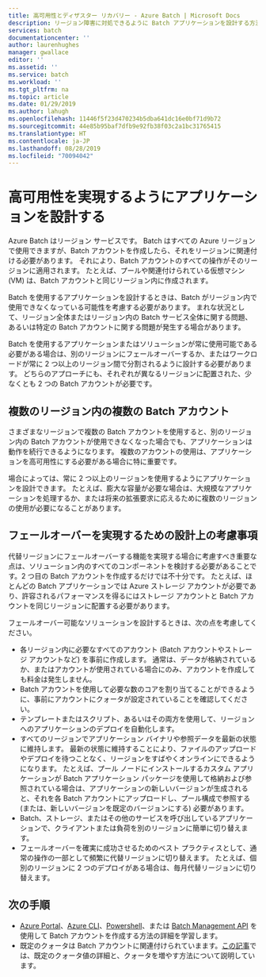 ```yaml
---
title: 高可用性とディザスター リカバリー - Azure Batch | Microsoft Docs
description: リージョン障害に対処できるように Batch アプリケーションを設計する方法を学習する
services: batch
documentationcenter: ''
author: laurenhughes
manager: gwallace
editor: ''
ms.assetid: ''
ms.service: batch
ms.workload: ''
ms.tgt_pltfrm: na
ms.topic: article
ms.date: 01/29/2019
ms.author: lahugh
ms.openlocfilehash: 11446f5f23d470234b5dba641dc16e0bf71d9b72
ms.sourcegitcommit: 44e85b95baf7dfb9e92fb38f03c2a1bc31765415
ms.translationtype: HT
ms.contentlocale: ja-JP
ms.lasthandoff: 08/28/2019
ms.locfileid: "70094042"
---
```

# <a name="design-your-application-for-high-availability"></a>高可用性を実現するようにアプリケーションを設計する

Azure Batch はリージョン サービスです。 Batch はすべての Azure リージョンで使用できますが、Batch アカウントを作成したら、それをリージョンに関連付ける必要があります。 それにより、Batch アカウントのすべての操作がそのリージョンに適用されます。 たとえば、プールや関連付けられている仮想マシン (VM) は、Batch アカウントと同じリージョン内に作成されます。

Batch を使用するアプリケーションを設計するときは、Batch がリージョン内で使用できなくなっている可能性を考慮する必要があります。 まれな状況として、リージョン全体またはリージョン内の Batch サービス全体に関する問題、あるいは特定の Batch アカウントに関する問題が発生する場合があります。

Batch を使用するアプリケーションまたはソリューションが常に使用可能である必要がある場合は、別のリージョンにフェールオーバーするか、またはワークロードが常に 2 つ以上のリージョン間で分割されるように設計する必要があります。 どちらのアプローチにも、それぞれが異なるリージョンに配置された、少なくとも 2 つの Batch アカウントが必要です。

## <a name="multiple-batch-accounts-in-multiple-regions"></a>複数のリージョン内の複数の Batch アカウント

さまざまなリージョンで複数の Batch アカウントを使用すると、別のリージョン内の Batch アカウントが使用できなくなった場合でも、アプリケーションは動作を続行できるようになります。 複数のアカウントの使用は、アプリケーションを高可用性にする必要がある場合に特に重要です。

場合によっては、常に 2 つ以上のリージョンを使用するようにアプリケーションを設計できます。 たとえば、膨大な容量が必要な場合は、大規模なアプリケーションを処理するか、または将来の拡張要求に応えるために複数のリージョンの使用が必要になることがあります。

## <a name="design-considerations-for-providing-failover"></a>フェールオーバーを実現するための設計上の考慮事項

代替リージョンにフェールオーバーする機能を実現する場合に考慮すべき重要な点は、ソリューション内のすべてのコンポーネントを検討する必要があることです。2 つ目の Batch アカウントを作成するだけでは不十分です。 たとえば、ほとんどの Batch アプリケーションでは Azure ストレージ アカウントが必要であり、許容されるパフォーマンスを得るにはストレージ アカウントと Batch アカウントを同じリージョンに配置する必要があります。

フェールオーバー可能なソリューションを設計するときは、次の点を考慮してください。

- 各リージョン内に必要なすべてのアカウント (Batch アカウントやストレージ アカウントなど) を事前に作成します。 通常は、データが格納されているか、またはアカウントが使用されている場合にのみ、アカウントを作成しても料金は発生しません。
- Batch アカウントを使用して必要な数のコアを割り当てることができるように、事前にアカウントにクォータが設定されていることを確認してください。
- テンプレートまたはスクリプト、あるいはその両方を使用して、リージョンへのアプリケーションのデプロイを自動化します。
- すべてのリージョンでアプリケーション バイナリや参照データを最新の状態に維持します。 最新の状態に維持することにより、ファイルのアップロードやデプロイを待つことなく、リージョンをすばやくオンラインにできるようになります。 たとえば、プール ノードにインストールするカスタム アプリケーションが Batch アプリケーション パッケージを使用して格納および参照されている場合は、アプリケーションの新しいバージョンが生成されると、それを各 Batch アカウントにアップロードし、プール構成で参照する (または、新しいバージョンを既定のバージョンにする) 必要があります。
- Batch、ストレージ、またはその他のサービスを呼び出しているアプリケーションで、クライアントまたは負荷を別のリージョンに簡単に切り替えます。
- フェールオーバーを確実に成功させるためのベスト プラクティスとして、通常の操作の一部として頻繁に代替リージョンに切り替えます。 たとえば、個別のリージョンに 2 つのデプロイがある場合は、毎月代替リージョンに切り替えます。

## <a name="next-steps"></a>次の手順

- [Azure Portal](batch-account-create-portal.md)、[Azure CLI](cli-samples.md)、[Powershell](batch-powershell-cmdlets-get-started.md)、または [Batch Management API](batch-management-dotnet.md) を使用して Batch アカウントを作成する方法の詳細を学習します。
- 既定のクォータは Batch アカウントに関連付けられていまます。[この記事](batch-quota-limit.md)では、既定のクォータ値の詳細と、クォータを増やす方法について説明しています。
